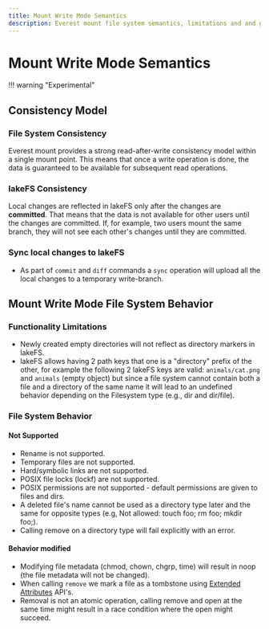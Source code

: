 ```yaml
---
title: Mount Write Mode Semantics
description: Everest mount file system semantics, limitations and and general info.
---
```


# Mount Write Mode Semantics

!!! warning "Experimental"


## Consistency Model

### File System Consistency

Everest mount provides a strong read-after-write consistency model within a single mount point.
This means that once a write operation is done, the data is guaranteed to be available for subsequent read operations.

### lakeFS Consistency

Local changes are reflected in lakeFS only after the changes are **committed**.
That means that the data is not available for other users until the changes are committed.
If, for example, two users mount the same branch, they will not see each other's changes until they are committed.

### Sync local changes to lakeFS

- As part of `commit` and `diff` commands a `sync` operation will upload all the local changes to a temporary write-branch.

## Mount Write Mode File System Behavior

### Functionality Limitations

- Newly created empty directories will not reflect as directory markers in lakeFS.
- lakeFS allows having 2 path keys that one is a "directory" prefix of the other, for example the following 2 lakeFS keys are valid: `animals/cat.png` and `animals` (empty object) but since a file system cannot contain both a file and a directory of the same name it will lead to an undefined behavior depending on the Filesystem type (e.g., dir and dir/file).

### File System Behavior

#### Not Supported

- Rename is not supported.
- Temporary files are not supported.
- Hard/symbolic links are not supported.
- POSIX file locks (lockf) are not supported.
- POSIX permissions are not supported - default permissions are given to files and dirs.
- A deleted file's name cannot be used as a directory type later and the same for opposite types (e.g, Not allowed: touch foo; rm foo; mkdir foo;).
- Calling remove on a directory type will fail explicitly with an error.

#### Behavior modified

- Modifying file metadata (chmod, chown, chgrp, time) will result in noop (the file metadata will not be changed). 
- When calling `remove` we mark a file as a tombstone using [Extended Attributes](https://en.wikipedia.org/wiki/Extended_file_attributes) API's.
- Removal is not an atomic operation, calling remove and open at the same time might result in a race condition where the open might succeed.
